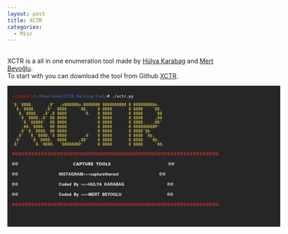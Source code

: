 ```yaml
---
layout: post
title: XCTR
categories:
  - Misc
---
```


<br>XCTR is a all in one enumeration tool made by [Hülya Karabag](https://www.instagram.com/tmrswrr/?hl=en) and [Mert Beyoğlu](https://www.instagram.com/mertbyo/?hl=en).
<br>To start with you can download the tool from Github [XCTR](https://github.com/capture0x/XCTR-Hacking-Tools).
<font size="1">
<div style="height:300px;width:600px;overflow:auto;background-color:#262626;color:White;scrollbar-base-color:gold;font-family:monospace;padding:10px;">
<p><font color="red">root@kali</font>:<font color="RoyalBlue">~/Downloads/XCTR-Hacking-Tools</font># ./xctr.py 

<pre><font color="#FCE94F">`8.`8888.      ,8&apos;  ,o888888o.8888888 8888888888 8 888888888o.   </font>
<font color="#FCE94F"> `8.`8888.    ,8&apos;  8888     `88.    8 8888       8 8888    `88.  </font>
<font color="#FCE94F">  `8.`8888.  ,8&apos;,8 8888       `8.   8 8888       8 8888     `88  </font>
<font color="#FCE94F">   `8.`8888.,8&apos; 88 8888             8 8888       8 8888     ,88  </font>
<font color="#FCE94F">    `8.`88888&apos;  88 8888             8 8888       8 8888.   ,88&apos;  </font>
<font color="#FCE94F">    .88.`8888.  88 8888             8 8888       8 888888888P&apos;   </font>
<font color="#FCE94F">   .8&apos;`8.`8888. 88 8888             8 8888       8 8888`8b       </font>
<font color="#FCE94F">  .8&apos;  `8.`8888.`8 8888       .8&apos;   8 8888       8 8888 `8b.     </font>
<font color="#FCE94F"> .8&apos;    `8.`8888.  8888     ,88&apos;    8 8888       8 8888   `8b.   </font>
<font color="#FCE94F">.8&apos;      `8.`8888.  `8888888P&apos;      8 8888       8 8888     `88.                                                   </font>

<font color="#EF2929">֎֎֎֎֎֎֎֎֎֎֎֎֎֎֎֎֎֎֎֎֎֎֎֎֎֎֎֎֎֎֎֎֎֎֎֎֎֎֎֎֎֎֎֎֎֎֎֎֎֎֎֎֎֎֎֎֎֎֎֎֎֎֎֎</font>

<font color="#EEEEEC">֎֎                       𝗖𝗔𝗣𝗧𝗨𝗥𝗘 𝗧𝗢𝗢𝗟𝗦                        ֎֎</font>

<font color="#EEEEEC">֎֎                 𝐈𝐍𝐒𝐓𝐀𝐆𝐑𝐀𝐌==&gt;𝐜𝐚𝐩𝐭𝐮𝐫𝐞𝐭𝐡𝐞𝐫𝐨𝐨𝐭                 ֎֎</font>

<font color="#EEEEEC">֎֎                 𝐂𝐨𝐝𝐞𝐝 𝐁𝐲 ==&gt;𝐇𝐔𝐋𝐘𝐀 𝐊𝐀𝐑𝐀𝐁𝐀𝐆                  ֎֎</font>

<font color="#EEEEEC">֎֎                 𝐂𝐨𝐝𝐞𝐝 𝐁𝐲 ==&gt;𝐌𝐄𝐑𝐓 𝐁𝐄𝐘𝐎𝐆𝐋𝐔                   ֎֎</font>

<font color="#EF2929">֎֎֎֎֎֎֎֎֎֎֎֎֎֎֎֎֎֎֎֎֎֎֎֎֎֎֎֎֎֎֎֎֎֎֎֎֎֎֎֎֎֎֎֎֎֎֎֎֎֎֎֎֎֎֎֎֎֎֎֎֎֎֎֎</font>
</pre>
  
</div>
</font>
